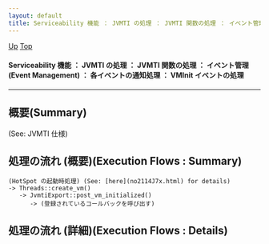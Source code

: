 ```yaml
---
layout: default
title: Serviceability 機能 ： JVMTI の処理 ： JVMTI 関数の処理 ： イベント管理 (Event Management) ： 各イベントの通知処理 ： VMInit イベントの処理
---
```

[Up](no29359PS.html) [Top](../index.html)

#### Serviceability 機能 ： JVMTI の処理 ： JVMTI 関数の処理 ： イベント管理 (Event Management) ： 各イベントの通知処理 ： VMInit イベントの処理

--- 
## 概要(Summary)
(See: JVMTI 仕様)

## 処理の流れ (概要)(Execution Flows : Summary)
```
(HotSpot の起動時処理) (See: [here](no2114J7x.html) for details)
-> Threads::create_vm()
   -> JvmtiExport::post_vm_initialized()
      -> (登録されているコールバックを呼び出す)
```

## 処理の流れ (詳細)(Execution Flows : Details)






